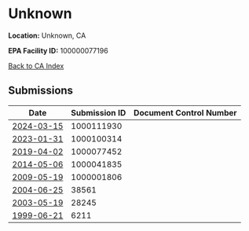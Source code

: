 # Unknown

**Location:** Unknown, CA

**EPA Facility ID:** 100000077196

[Back to CA Index](../../index.md)

## Submissions

| Date | Submission ID | Document Control Number |
|------|--------------|-------------------------|
| [2024-03-15](submissions/1000111930.md) | 1000111930 |  |
| [2023-01-31](submissions/1000100314.md) | 1000100314 |  |
| [2019-04-02](submissions/1000077452.md) | 1000077452 |  |
| [2014-05-06](submissions/1000041835.md) | 1000041835 |  |
| [2009-05-19](submissions/1000001806.md) | 1000001806 |  |
| [2004-06-25](submissions/38561.md) | 38561 |  |
| [2003-05-19](submissions/28245.md) | 28245 |  |
| [1999-06-21](submissions/6211.md) | 6211 |  |
